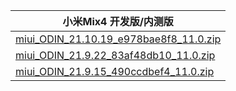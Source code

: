 | 小米Mix4  开发版/内测版    |
| ---- |
| [miui_ODIN_21.10.19_e978bae8f8_11.0.zip](https://hugeota.d.miui.com/21.10.19/miui_ODIN_21.10.19_e978bae8f8_11.0.zip)    |
| [miui_ODIN_21.9.22_83af48db10_11.0.zip](https://hugeota.d.miui.com/21.9.22/miui_ODIN_21.9.22_83af48db10_11.0.zip)    |
| [miui_ODIN_21.9.15_490ccdbef4_11.0.zip](https://hugeota.d.miui.com/21.9.15/miui_ODIN_21.9.15_490ccdbef4_11.0.zip)    |
